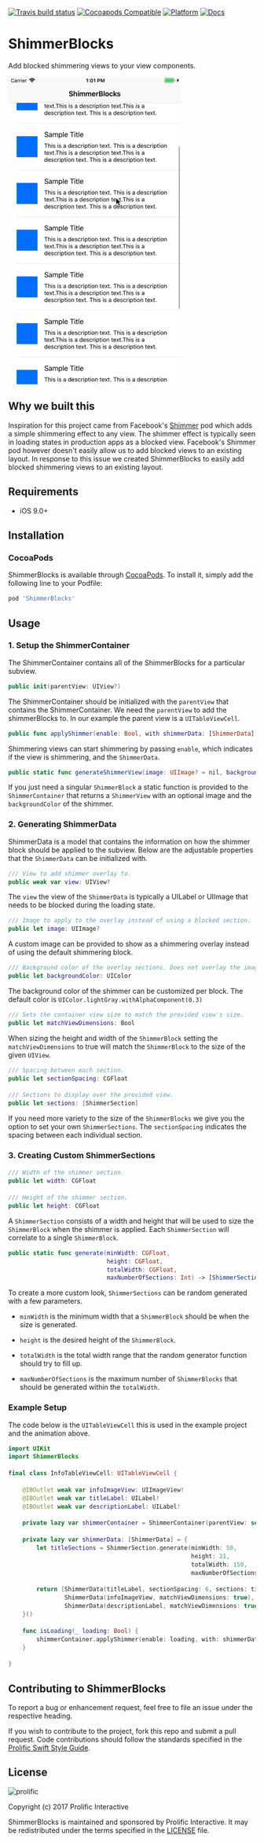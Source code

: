 [![Travis build status](https://img.shields.io/travis/prolificinteractive/ShimmerBlocks.svg?style=flat-square)](https://travis-ci.org/prolificinteractive/ShimmerBlocks)
[![Cocoapods Compatible](https://img.shields.io/cocoapods/v/ShimmerBlocks.svg?style=flat-square)](https://img.shields.io/cocoapods/v/ShimmerBlocks.svg)
[![Platform](https://img.shields.io/cocoapods/p/ShimmerBlocks.svg?style=flat-square)](http://cocoadocs.org/docsets/ShimmerBlocks)
[![Docs](https://img.shields.io/cocoapods/metrics/doc-percent/ShimmerBlocks.svg?style=flat-square)](http://cocoadocs.org/docsets/ShimmerBlocks)

# ShimmerBlocks

Add blocked shimmering views to your view components. 

![shimmerblocks.gif](Images/shimmerblocks.gif)

## Why we built this

Inspiration for this project came from Facebook's [Shimmer](https://github.com/facebook/Shimmer) pod which adds a simple shimmering effect to any view. The shimmer effect is typically seen in loading states in production apps as a blocked view. Facebook's Shimmer pod however doesn't easily allow us to add blocked views to an existing layout. In response to this issue we created ShimmerBlocks to easily add blocked shimmering views to an existing layout.

## Requirements

* iOS 9.0+

## Installation

### CocoaPods

ShimmerBlocks is available through [CocoaPods](http://cocoapods.org). To install
it, simply add the following line to your Podfile:

```ruby
pod 'ShimmerBlocks'
```

## Usage

### 1. Setup the ShimmerContainer

The ShimmerContainer contains all of the ShimmerBlocks for a particular subview.

```swift
public init(parentView: UIView?)
```

The ShimmerContainer should be initialized with the `parentView` that contains the ShimmerContainer. We need the `parentView` to add the shimmerBlocks to. In our example the parent view is a `UITableViewCell`.



```swift
public func applyShimmer(enable: Bool, with shimmerData: [ShimmerData])
```

Shimmering views can start shimmering by passing `enable`, which indicates if the view is shimmering, and the `ShimmerData`.



```swift
public static func generateShimmerView(image: UIImage? = nil, backgroundColor: UIColor)
```

If you just need a singular `ShimmerBlock` a static function is provided to the `ShimmerContainer` that returns a `ShimmerView` with an optional image and the `backgroundColor` of the shimmer.



### 2. Generating ShimmerData

ShimmerData is a model that contains the information on how the shimmer block should be applied to the subview. Below are the adjustable properties that the `ShimmerData` can be initialized with.

```swift
/// View to add shimmer overlay to.
public weak var view: UIView?
```

The `view` the view of the `ShimmerData` is typically a UILabel or UIImage that needs to be blocked during the loading state.



```swift
/// Image to apply to the overlay instead of using a blocked section.
public let image: UIImage?
```

A custom image can be provided to show as a shimmering overlay instead of using the default shimmering block.



```swift
/// Background color of the overlay sections. Does not overlay the image.
public let backgroundColor: UIColor
```

The background color of the shimmer can be customized per block. The default color is `UIColor.lightGray.withAlphaComponent(0.3)` 



```swift
/// Sets the container view size to match the provided view's size.
public let matchViewDimensions: Bool
```

When sizing the height and width of the `ShimmerBlock` setting the `matchViewDimensions` to true will match the `ShimmerBlock` to the size of the given `UIView`.



```swift
/// Spacing between each section.
public let sectionSpacing: CGFloat

/// Sections to display over the provided view.
public let sections: [ShimmerSection]
```

If you need more variety to the size of the `ShimmerBlocks` we give you the option to set your own `ShimmerSections`. The `sectionSpacing` indicates the spacing between each individual section.



### 3. Creating Custom ShimmerSections

```swift
/// Width of the shimmer section.
public let width: CGFloat

/// Height of the shimmer section.
public let height: CGFloat
```

A `ShimmerSection` consists of a width and height that will be used to size the `ShimmerBlock` when the shimmer is applied. Each `ShimmerSection` will correlate to a single `ShimmerBlock`. 



```swift
public static func generate(minWidth: CGFloat,
                            height: CGFloat,
                            totalWidth: CGFloat,
                            maxNumberOfSections: Int) -> [ShimmerSection]
```

To create a more custom look, `ShimmerSections` can be random generated with a few parameters. 

* `minWidth` is the minimum width that a `ShimmerBlock` should be when the size is generated. 

* `height` is the desired height of the `ShimmerBlock`. 

* `totalWidth` is the total width range that the random generator function should try to fill up.

* `maxNumberOfSections` is the maximum number of `ShimmerBlocks` that should be generated within the `totalWidth`. 



### Example Setup

The code below is the `UITableViewCell` this is used in the example project and the animation above.

```swift
import UIKit
import ShimmerBlocks

final class InfoTableViewCell: UITableViewCell {

    @IBOutlet weak var infoImageView: UIImageView!
    @IBOutlet weak var titleLabel: UILabel!
    @IBOutlet weak var descriptionLabel: UILabel!

    private lazy var shimmerContainer = ShimmerContainer(parentView: self)

    private lazy var shimmerData: [ShimmerData] = {
        let titleSections = ShimmerSection.generate(minWidth: 50, 
                                                    height: 21, 
                                                    totalWidth: 150, 
                                                    maxNumberOfSections: 3)
      
        return [ShimmerData(titleLabel, sectionSpacing: 6, sections: titleSections),
                ShimmerData(infoImageView, matchViewDimensions: true),
                ShimmerData(descriptionLabel, matchViewDimensions: true)]
    }()

    func isLoading(_ loading: Bool) {
        shimmerContainer.applyShimmer(enable: loading, with: shimmerData)
    }

}
```

## Contributing to ShimmerBlocks

To report a bug or enhancement request, feel free to file an issue under the respective heading.

If you wish to contribute to the project, fork this repo and submit a pull request. Code contributions should follow the standards specified in the [Prolific Swift Style Guide](https://github.com/prolificinteractive/swift-style-guide).

## License

![prolific](https://s3.amazonaws.com/prolificsitestaging/logos/Prolific_Logo_Full_Color.png)

Copyright (c) 2017 Prolific Interactive

ShimmerBlocks is maintained and sponsored by Prolific Interactive. It may be redistributed under the terms specified in the [LICENSE] file.

[LICENSE]: ./LICENSE
